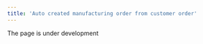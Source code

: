 ```yaml
---
title: 'Auto created manufacturing order from customer order'
---
```

The page is under development

[//]: # (Получив заказ от покупателя на товар собственного производства, с MyCompany вы можете не тратить время на формирование производственного заказа. Программа сделает это сама, вам нужно только установить несколько настроек.)

[//]: # ()
[//]: # (  )
[//]: # ()
[//]: # (**1.** Необходимо создать **[тип заказа на продажу]&#40;Customer_order_types.md&#41;**, который будет использоваться в таких случаях. В нем обязательно надо указать:)

[//]: # ()
[//]: # (**Тип заказа на производство**, который будет создан при отсутствии товара на складе;  )

[//]: # (включить функцию **Автоматически создавать производственный заказ** &#40;отметить галочкой&#41;.)

[//]: # ()
[//]: # (![]&#40;images/A_C_M_O_F_C_O_1.png&#41;)

[//]: # ()
[//]: # (*Рис. 1 Настройки типа заказа на продажу для автоматизации постановки задач на производство*)

[//]: # ()
[//]: # (  )
[//]: # ()
[//]: # (**2.** Чтобы производственный заказ создавался автоматически, в [**типе производственного заказа**]&#40;Manufacturing_order_type.md&#41;, который указан в настройках заказа на продажу, обязательно надо указать место хранения материалов для производства в поле **Списывать из**.)

[//]: # ()
[//]: # (![]&#40;images/A_C_M_O_F_C_O_2.png&#41;)

[//]: # ()
[//]: # (*Рис. 2 Обязательные настройки типа производственного заказа*)

[//]: # ()
[//]: # (  )
[//]: # ()
[//]: # (Теперь при подтверждении [**заказа на продажу**]&#40;Customer_orders.md&#41; товаров, которые вы производите сами, будет создан черновик производственного заказа. Он будет указан на вкладке **Производственный заказ**.)

[//]: # ()
[//]: # (![]&#40;images/A_C_M_O_F_C_O_3.png&#41;)

[//]: # ()
[//]: # (*Рис. 3 Заказ на продажу*)

[//]: # ()
[//]: # (  )
[//]: # ()
[//]: # (В таблице спецификации будет указана используемая производственная спецификация.)

[//]: # ()
[//]: # (Если у товара несколько производственных спецификаций, указывать ту, по которой должен будет формироваться производственный заказ необходимо до подтверждения заказа на продажу.)

[//]: # ()
[//]: # (  )


